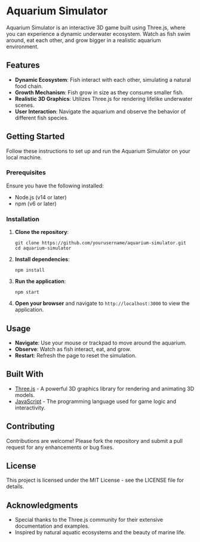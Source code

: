 # Aquarium Simulator

Aquarium Simulator is an interactive 3D game built using Three.js, where you can experience a dynamic underwater ecosystem. Watch as fish swim around, eat each other, and grow bigger in a realistic aquarium environment.

## Features

- **Dynamic Ecosystem**: Fish interact with each other, simulating a natural food chain.
- **Growth Mechanism**: Fish grow in size as they consume smaller fish.
- **Realistic 3D Graphics**: Utilizes Three.js for rendering lifelike underwater scenes.
- **User Interaction**: Navigate the aquarium and observe the behavior of different fish species.

## Getting Started

Follow these instructions to set up and run the Aquarium Simulator on your local machine.

### Prerequisites

Ensure you have the following installed:

- Node.js (v14 or later)
- npm (v6 or later)

### Installation

1. **Clone the repository**:
   ```
   git clone https://github.com/yourusername/aquarium-simulator.git
   cd aquarium-simulator
   ```

2. **Install dependencies**:
   ```
   npm install
   ```

3. **Run the application**:
   ```
   npm start
   ```

4. **Open your browser** and navigate to `http://localhost:3000` to view the application.

## Usage

- **Navigate**: Use your mouse or trackpad to move around the aquarium.
- **Observe**: Watch as fish interact, eat, and grow.
- **Restart**: Refresh the page to reset the simulation.

## Built With

- [Three.js](https://threejs.org/) - A powerful 3D graphics library for rendering and animating 3D models.
- [JavaScript](https://developer.mozilla.org/en-US/docs/Web/JavaScript) - The programming language used for game logic and interactivity.

## Contributing

Contributions are welcome! Please fork the repository and submit a pull request for any enhancements or bug fixes.

## License

This project is licensed under the MIT License - see the LICENSE file for details.

## Acknowledgments

- Special thanks to the Three.js community for their extensive documentation and examples.
- Inspired by natural aquatic ecosystems and the beauty of marine life.